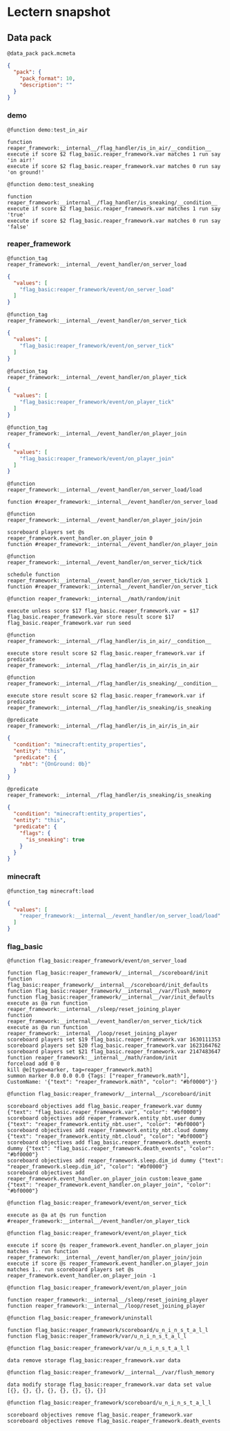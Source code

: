 # Lectern snapshot

## Data pack

`@data_pack pack.mcmeta`

```json
{
  "pack": {
    "pack_format": 10,
    "description": ""
  }
}
```

### demo

`@function demo:test_in_air`

```mcfunction
function reaper_framework:__internal__/flag_handler/is_in_air/__condition__
execute if score $2 flag_basic.reaper_framework.var matches 1 run say 'in air!'
execute if score $2 flag_basic.reaper_framework.var matches 0 run say 'on ground!'
```

`@function demo:test_sneaking`

```mcfunction
function reaper_framework:__internal__/flag_handler/is_sneaking/__condition__
execute if score $2 flag_basic.reaper_framework.var matches 1 run say 'true'
execute if score $2 flag_basic.reaper_framework.var matches 0 run say 'false'
```

### reaper_framework

`@function_tag reaper_framework:__internal__/event_handler/on_server_load`

```json
{
  "values": [
    "flag_basic:reaper_framework/event/on_server_load"
  ]
}
```

`@function_tag reaper_framework:__internal__/event_handler/on_server_tick`

```json
{
  "values": [
    "flag_basic:reaper_framework/event/on_server_tick"
  ]
}
```

`@function_tag reaper_framework:__internal__/event_handler/on_player_tick`

```json
{
  "values": [
    "flag_basic:reaper_framework/event/on_player_tick"
  ]
}
```

`@function_tag reaper_framework:__internal__/event_handler/on_player_join`

```json
{
  "values": [
    "flag_basic:reaper_framework/event/on_player_join"
  ]
}
```

`@function reaper_framework:__internal__/event_handler/on_server_load/load`

```mcfunction
function #reaper_framework:__internal__/event_handler/on_server_load
```

`@function reaper_framework:__internal__/event_handler/on_player_join/join`

```mcfunction
scoreboard players set @s reaper_framework.event_handler.on_player_join 0
function #reaper_framework:__internal__/event_handler/on_player_join
```

`@function reaper_framework:__internal__/event_handler/on_server_tick/tick`

```mcfunction
schedule function reaper_framework:__internal__/event_handler/on_server_tick/tick 1
function #reaper_framework:__internal__/event_handler/on_server_tick
```

`@function reaper_framework:__internal__/math/random/init`

```mcfunction
execute unless score $17 flag_basic.reaper_framework.var = $17 flag_basic.reaper_framework.var store result score $17 flag_basic.reaper_framework.var run seed
```

`@function reaper_framework:__internal__/flag_handler/is_in_air/__condition__`

```mcfunction
execute store result score $2 flag_basic.reaper_framework.var if predicate reaper_framework:__internal__/flag_handler/is_in_air/is_in_air
```

`@function reaper_framework:__internal__/flag_handler/is_sneaking/__condition__`

```mcfunction
execute store result score $2 flag_basic.reaper_framework.var if predicate reaper_framework:__internal__/flag_handler/is_sneaking/is_sneaking
```

`@predicate reaper_framework:__internal__/flag_handler/is_in_air/is_in_air`

```json
{
  "condition": "minecraft:entity_properties",
  "entity": "this",
  "predicate": {
    "nbt": "{OnGround: 0b}"
  }
}
```

`@predicate reaper_framework:__internal__/flag_handler/is_sneaking/is_sneaking`

```json
{
  "condition": "minecraft:entity_properties",
  "entity": "this",
  "predicate": {
    "flags": {
      "is_sneaking": true
    }
  }
}
```

### minecraft

`@function_tag minecraft:load`

```json
{
  "values": [
    "reaper_framework:__internal__/event_handler/on_server_load/load"
  ]
}
```

### flag_basic

`@function flag_basic:reaper_framework/event/on_server_load`

```mcfunction
function flag_basic:reaper_framework/__internal__/scoreboard/init
function flag_basic:reaper_framework/__internal__/scoreboard/init_defaults
function flag_basic:reaper_framework/__internal__/var/flush_memory
function flag_basic:reaper_framework/__internal__/var/init_defaults
execute as @a run function reaper_framework:__internal__/sleep/reset_joining_player
function reaper_framework:__internal__/event_handler/on_server_tick/tick
execute as @a run function reaper_framework:__internal__/loop/reset_joining_player
scoreboard players set $19 flag_basic.reaper_framework.var 1630111353
scoreboard players set $20 flag_basic.reaper_framework.var 1623164762
scoreboard players set $21 flag_basic.reaper_framework.var 2147483647
function reaper_framework:__internal__/math/random/init
forceload add 0 0
kill @e[type=marker, tag=reaper_framework.math]
summon marker 0.0 0.0 0.0 {Tags: ["reaper_framework.math"], CustomName: '{"text": "reaper_framework.math", "color": "#bf0000"}'}
```

`@function flag_basic:reaper_framework/__internal__/scoreboard/init`

```mcfunction
scoreboard objectives add flag_basic.reaper_framework.var dummy {"text": "flag_basic.reaper_framework.var", "color": "#bf0000"}
scoreboard objectives add reaper_framework.entity_nbt.user dummy {"text": "reaper_framework.entity_nbt.user", "color": "#bf0000"}
scoreboard objectives add reaper_framework.entity_nbt.cloud dummy {"text": "reaper_framework.entity_nbt.cloud", "color": "#bf0000"}
scoreboard objectives add flag_basic.reaper_framework.death_events dummy {"text": "flag_basic.reaper_framework.death_events", "color": "#bf0000"}
scoreboard objectives add reaper_framework.sleep.dim_id dummy {"text": "reaper_framework.sleep.dim_id", "color": "#bf0000"}
scoreboard objectives add reaper_framework.event_handler.on_player_join custom:leave_game {"text": "reaper_framework.event_handler.on_player_join", "color": "#bf0000"}
```

`@function flag_basic:reaper_framework/event/on_server_tick`

```mcfunction
execute as @a at @s run function #reaper_framework:__internal__/event_handler/on_player_tick
```

`@function flag_basic:reaper_framework/event/on_player_tick`

```mcfunction
execute if score @s reaper_framework.event_handler.on_player_join matches -1 run function reaper_framework:__internal__/event_handler/on_player_join/join
execute if score @s reaper_framework.event_handler.on_player_join matches 1.. run scoreboard players set @s reaper_framework.event_handler.on_player_join -1
```

`@function flag_basic:reaper_framework/event/on_player_join`

```mcfunction
function reaper_framework:__internal__/sleep/reset_joining_player
function reaper_framework:__internal__/loop/reset_joining_player
```

`@function flag_basic:reaper_framework/uninstall`

```mcfunction
function flag_basic:reaper_framework/scoreboard/u_n_i_n_s_t_a_l_l
function flag_basic:reaper_framework/var/u_n_i_n_s_t_a_l_l
```

`@function flag_basic:reaper_framework/var/u_n_i_n_s_t_a_l_l`

```mcfunction
data remove storage flag_basic:reaper_framework.var data
```

`@function flag_basic:reaper_framework/__internal__/var/flush_memory`

```mcfunction
data modify storage flag_basic:reaper_framework.var data set value [{}, {}, {}, {}, {}, {}, {}, {}]
```

`@function flag_basic:reaper_framework/scoreboard/u_n_i_n_s_t_a_l_l`

```mcfunction
scoreboard objectives remove flag_basic.reaper_framework.var
scoreboard objectives remove flag_basic.reaper_framework.death_events
```
